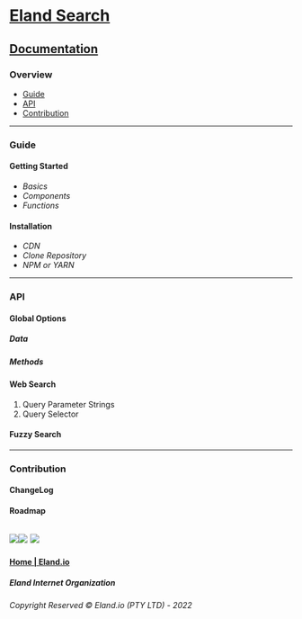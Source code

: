 <!-- HEADER -->
# [Eland Search](#)
<!-- MAIN -->
## [Documentation](#)
### Overview
- [Guide](#guide)
- [API](#api) 
- [Contribution](#contribution) 
---
### Guide
#### Getting Started
- *Basics*    
- *Components*
- *Functions*
#### Installation
- *CDN*    
- *Clone Repository*
- *NPM or YARN*
---
### API
<!-- APP SCOPE -->
#### Global Options
##### Data
##### Methods
#### Web Search
1. Query Parameter Strings
2. Query Selector
#### Fuzzy Search

---
### Contribution
#### ChangeLog
#### Roadmap
<!-- FOOTER -->
[![](https://data.jsdelivr.com/v1/package/npm/petite-vue/badge)](https://www.jsdelivr.com/package/npm/petite-vue)[![](https://data.jsdelivr.com/v1/package/npm/fuse.js/badge)](https://www.jsdelivr.com/package/npm/fuse.js)
[![](https://data.jsdelivr.com/v1/package/npm/bootstrap/badge)](https://www.jsdelivr.com/package/npm/bootstrap)
---
#### [Home | Eland.io](https://eland-io.github.io/)
##### Eland Internet Organization
###### Copyright Reserved ©️ Eland.io (PTY LTD) - 2022
